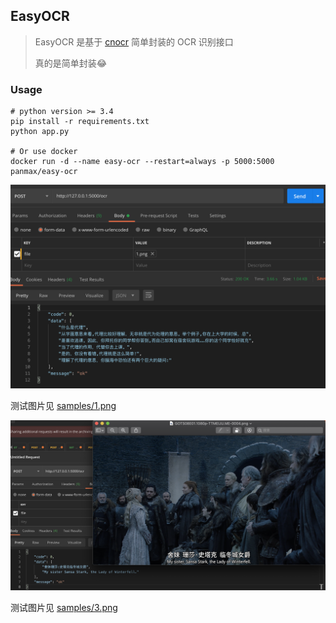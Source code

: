 ## EasyOCR

> EasyOCR 是基于 [cnocr](https://github.com/breezedeus/cnocr) 简单封装的 OCR 识别接口
> 
> 真的是简单封装😂


### Usage

```shell
# python version >= 3.4
pip install -r requirements.txt
python app.py

# Or use docker
docker run -d --name easy-ocr --restart=always -p 5000:5000 panmax/easy-ocr
```

![samples/2.png](samples/2.png)

测试图片见 [samples/1.png](samples/1.png)

![samples/2.png](samples/4.png)

测试图片见 [samples/3.png](samples/3.png)